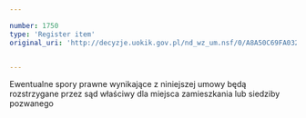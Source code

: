 ```yaml
---

number: 1750
type: 'Register item'
original_uri: 'http://decyzje.uokik.gov.pl/nd_wz_um.nsf/0/A8A50C69FA0328CBC1257672004AE1B9?OpenDocument'


---
```


Ewentualne spory prawne wynikające z niniejszej umowy będą rozstrzygane przez sąd właściwy dla miejsca zamieszkania lub siedziby pozwanego

